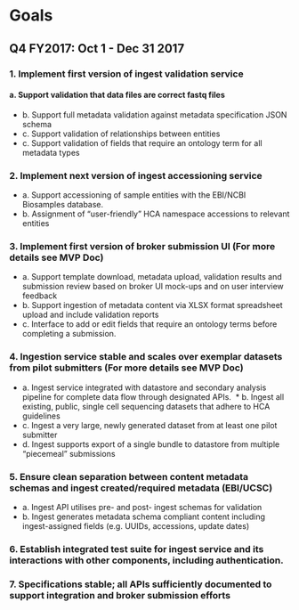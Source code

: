 # Goals

## Q4 FY2017: Oct 1 - Dec 31 2017

### 1. Implement first version of ingest validation service
  #### a. Support validation that data files are correct fastq files
  * b\. Support full metadata validation against metadata specification JSON schema
  * c\. Support validation of relationships between entities
  * c\. Support validation of fields that require an ontology term for all metadata types
### 2. Implement next version of ingest accessioning service 
  * a\. Support accessioning of sample entities with the EBI/NCBI Biosamples database.
  * b\.  Assignment of “user-friendly” HCA namespace accessions to relevant entities
### 3. Implement first version of broker submission UI (For more details see MVP Doc)
  * a\. Support template download, metadata upload, validation results and submission review based on broker UI mock-ups and on user interview feedback
  * b\. Support ingestion of metadata content via XLSX format spreadsheet upload and include validation reports
  * c\. Interface to add or edit fields that require an ontology terms before completing a submission. 
### 4. Ingestion service stable and scales over exemplar datasets from pilot submitters (For more details see MVP Doc)
  * a\. Ingest service integrated with datastore and secondary analysis pipeline for complete data flow through designated APIs.
  * b\. Ingest all existing, public, single cell sequencing datasets that adhere to HCA guidelines
  * c\. Ingest a very large, newly generated dataset from at least one pilot submitter
  * d\. Ingest supports export of a single bundle to datastore from multiple “piecemeal” submissions
### 5. Ensure clean separation between content metadata schemas and ingest created/required metadata (EBI/UCSC)
  * a\. Ingest API utilises pre- and post- ingest schemas for validation
  * b\. Ingest generates metadata schema compliant content including ingest-assigned fields (e.g. UUIDs, accessions, update dates)
### 6. Establish integrated test suite for ingest service and its interactions with other components, including authentication.
### 7. Specifications stable; all APIs sufficiently documented to support integration and broker submission efforts
